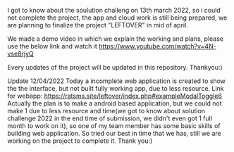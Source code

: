 I got to know about the soulution challeng on 13th march 2022,
so i could not complete the project,
the app and cloud work is still being prepared,
we are planning to finalize the project "LEFTOVER" in mid of april.

We made a demo video in which we explain the working and plans, please use the below link and watch it
https://www.youtube.com/watch?v=4N-vse8rjyQ

Every updates of the project will be updated in this repository.
Thankyou:)

Update 12/04/2022
Today a incomplete web application is created to show the the interface, but not built fully working app, due to less resource.
Link for webapp: https://ratsms.site/leftover/index.php#exampleModalToggle6
Actually the plan is to make a android based application, but we could not make 1 due to less resource and time(we got to know about solution challenge 2022 in the end time of submission, we didn't even got 1 full month to work on it), so one of my team member has some basic skills of building web application.
So tried our best in time that we has, still we are working on the project to complete it.
Thank you:)
